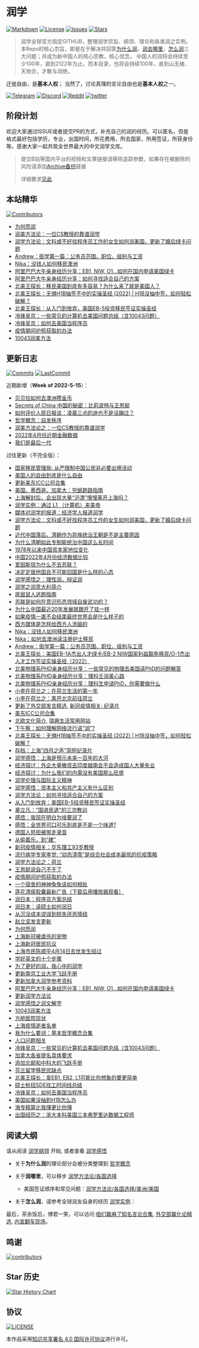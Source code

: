 # 润学

[![Markdown](https://github.com/The-Run-Philosophy-Organization/run/actions/workflows/linter.yml/badge.svg)](https://github.com/The-Run-Philosophy-Organization/run/actions)
[![License](https://img.shields.io/github/license/The-Run-Philosophy-Organization/run?style=flat-square)](https://creativecommons.org/licenses/by-sa/4.0/)
[![Issues](https://img.shields.io/github/issues/The-Run-Philosophy-Organization/run?style=flat-square)](https://github.com/The-Run-Philosophy-Organization/run/issues)
[![Stars](https://img.shields.io/github/stars/The-Run-Philosophy-Organization/run?style=flat-square)](https://star-history.com/#The-Run-Philosophy-Organization/run&Date)

> 润学全球官方指定GITHUB，整理润学宗旨、纲领、理论和各类润之实例。
> 本Repo的核心宗旨，即是在于解决并回答[为什么润](哲学概念/为何而润.md)，[润去哪里](润学方法论/各国选择/)，[怎么润](润学实例/)三大问题；并成为新中国人的核心宗教，核心信念。
> 中国人的润将会持续至少100年，直到2122年为止。而本目录，也将会持续100年，直到山无棱、天地合，才敢与润绝。

迁徙自由，是**基本人权**；
当然了，讨论真理的言论自由也是**基本人权**之一。

[![Telegram](https://img.shields.io/badge/Telegram-润学-%232CA5E0?style=flat-square&logo=telegram)](https://t.me/RunOutForLife)
[![Discord](https://img.shields.io/badge/Discord-润学-%235865F2?style=flat-square&logo=discord)](https://t.co/TmLbFbNkUy)
[![Reddit](https://img.shields.io/reddit/subreddit-subscribers/iwanttorun?style=flat-square)](https://www.reddit.com/r/iwanttorun/)
[![twitter](https://img.shields.io/twitter/url?url=https%3A%2F%2Fgithub.com%2FThe-Run-Philosophy-Organization%2Frun)](https://twitter.com/intent/tweet?text=Wow:&url=https%3A%2F%2Fgithub.com%2FThe-Run-Philosophy-Organization%2Frun)

## 阶段计划

欢迎大家通过ISSUE或者提交PR的方式，补充自己的润的经历。可以匿名，但是格式最好包括学历，专业，出国时间，所花费用，所去国家，所用签证，所获身份等。感谢大家一起共筑全世界最大的中文润学文库。

> 提交B站等国内平台的视频和文章链接请移除追踪参数，如果存在被删除的风险请添加[Archive备份](Archive备份相关.md)链接
>
> 详细要求[见此](CodeOfConduct.md)

## 本站精华

[![Contributors](https://img.shields.io/github/contributors/The-Run-Philosophy-Organization/run?style=flat-square)]()

- [为何而润](哲学概念/为何而润.md)
- [润美方法论：一位CS教授的靠谱润学](润学方法论/各国选择/美洲/美国/CS教授的靠谱润学.md)
- [润学方法论：文科或不好找程序员工作的女生如何润美国，更新了婚后绿卡问题](润学方法论/各国选择/美洲/美国/文科女生不好找程序员的工作如何润美国.md)
- [Andrew：衙学第一篇：公务员范围、职位、级别与工资](润学之衙学基础/衙学第一篇：公务员范围、职位、级别与工资.md)
- [Nika：没钱人如何移民澳洲](润学方法论/各国选择/亚洲和大洋洲/澳大利亚/没钱人如何移民澳洲.md)
- [阿里巴巴大牛亲身经历分享：EB1, NIW, O1...如何在国内申请美国绿卡](润学实例/计算机/如何在国内申请美国绿卡.md)
- [阿里巴巴大牛亲身经历分享：如何寻找适合自己的方案](润学方法论/如何寻找适合自己的方案.md)
- [北美王探长：移民美国到底有多容易？为什么来了就是美国人？](润学方法论/各国选择/美洲/美国/王探长系列之：为什么来了就是美国人.md)
- [北美王探长：无惧H1B抽签不中的实操圣经 (2022) | H1B没抽中签，如何轻松破解？](润学方法论/各国选择/美洲/美国/王探长系列之：H1B没抽中签如何轻松破解.md)
- [北美王探长：从入门到放弃，美国EB-5投资移民签证实操圣经](润学方法论/各国选择/美洲/美国/王探长系列之：美国EB-5投资移民签证实操圣经.md)
- [冷锋吴京：一些常见的计算机去美国问题总结（含10043问题）](润学实例/计算机/一些常见的计算机去美国问题总结.md)
- [冷锋吴京：如何去美国当程序员](润学实例/计算机/去美国当程序员V2.5.0.md)
- [疫情期间护照获取的办法](润学方法论/前期准备/护照获取/README.md)
- [10043润美方法](润学实例/10043学校如何润/10043润美方法.md)

## 更新日志

[![Commits](https://img.shields.io/github/commit-activity/m/The-Run-Philosophy-Organization/run?style=flat-square)]()
[![LastCommit](https://img.shields.io/github/last-commit/The-Run-Philosophy-Organization/run?style=flat-square)]()

近期新增（**Week of 2022-5-15**）：

- [贝贝拉如何去澳洲攒金币](润学实例/技工/贝贝拉如何去澳洲攒金币.md)
- [Secrets of China 中国的秘密：比莉波特与王思聪](润学感悟/比莉波特与王思聪.md)
- [如何评价人民日报谈：凌晨三点的迪也不是没蹦过？](润学感悟/如何评价人民日报谈凌晨三点的迪也不是没蹦过.md)
- [哲学概念：自发秩序](哲学概念/自发秩序.md)
- [润美方法论之：一位CS教授的靠谱润学](润学方法论/各国选择/美洲/美国/CS教授的靠谱润学.md)
- [2022年4月份近期金融数据](经济问题相关/金融数据全面坍塌.md)
- [我们是最后一代](人口问题相关/我们是最后一代.md)

过往更新（不完全版）：

- [国家移民管理局: 从严限制中国公民非必要出境活动](润学方法论/前期准备/护照获取/国家移民管理局之从严限制中国公民非必要出境活动.md)
- [美国人的自由到底是什么自由](润学感悟/美国人的自由到底是什么自由.md)
- [更新美东ICC公司合集](润学方法论/各国选择/美洲/美国/美东ICC公司合集.md)
- [美国、墨西哥、加拿大：穷蛆跑路指南](润学方法论/各国选择/穷蛆跑路指南.md)
- [上海解封后，会出现大量“沪漂”慢慢离开上海吗？](润学感悟/上海解封后会出现大量沪漂慢慢离开上海吗.md)
- [润学实例：通过 L1 （计算机）来美帝](润学实例/计算机/通过L1来美帝.md)
- [媒体对润学的报道：经济学人报道润学](媒体对润学的报道/China_young_elite_are_considering_moving_abroad.md)
- [润学方法论：文科或不好找程序员工作的女生如何润美国，更新了婚后绿卡问题](润学方法论/各国选择/美洲/美国/文科女生不好找程序员的工作如何润美国.md)
- [近代中国落后，清朝作为异族统治王朝是不是主要原因](润学感悟/近代中国落后，清朝作为异族统治王朝是不是主要原因.md)
- [为什么清朝如此专制能统治中国这么长时间](润学感悟/为什么清朝如此专制能统治中国这么长时间.md)
- [1978年以来中国资本家地位变化](经济问题相关/1978年以来中国资本家地位变化.md)
- [中国2022年4月份经济数据比较](经济问题相关/4月份经济数据比较.md)
- [爱因斯坦为什么不去苏联？](润学感悟/爱因斯坦为什么不去苏联.md)
- [决定定居他国且不可能回国是什么样的心态](润学感悟/决定定居他国且不可能回国是什么样的心态.md)
- [润学感悟之：理性润，辩证润](润学感悟/理性润，辩证润.md)
- [润学之润意大利简介](润学方法论/各国选择/西欧北欧/意大利/)
- [底层鼠人逃跑指南](润学方法论/底层鼠人逃跑指南.md)
- [苏联是如何在意识形态领域自废武功的？](润学感悟/苏联是如何在意识形态领域自废武功.md)
- [为什么中国最近20年发展就跟开了挂一样](润学感悟/为什么中国最近20年发展就跟开了挂一样.md)
- [如果疫情一直不会结束最终世界会是什么样子的](新冠疫情相关/如果疫情一直不会结束最终世界会是什么样子的/README.md)
- [西方媒体是怎样给西方人洗脑的](润学感悟/西方媒体是怎样给西方人洗脑的.md)
- [Nika：没钱人如何移民澳洲](润学方法论/各国选择/亚洲和大洋洲/澳大利亚/没钱人如何移民澳洲.md)
- [Nika：如何去澳洲读注册护士移民](润学方法论/各国选择/亚洲和大洋洲/澳大利亚/如何去澳洲读注册护士移民.md)
- [Andrew：衙学第一篇：公务员范围、职位、级别与工资](润学之衙学基础/衙学第一篇：公务员范围、职位、级别与工资.md)
- [北美王探长：美国EB-1A杰出人才绿卡/EB-2 NIW国家利益豁免移民/O-1杰出人才工作签证实操圣经（2022）](润学方法论/各国选择/美洲/美国/王探长系列之：EB1，NIW与O1申请实操指南.md)
- [北美物理系PHD亲身经历分享：一些常见的物理去美国读PhD的问题解答](润学实例/物理/一些常见的物理去美国读PhD的问题解答.md)
- [北美物理系PHD亲身经历分享：理科壬润美心路](润学实例/物理/理科壬润美心路.md)
- [北美物理系PHD亲身经历分享：理科生申请PhD，你需要做什么](润学实例/物理/理科生申请PhD，你需要做什么.md)
- [小李在荷兰之：在荷兰生活的第一年](润学实例/计算机/小李在荷兰之在荷兰生活的第一年.md)
- [小李在荷兰之：离开北京前往荷兰](润学实例/计算机/小李在荷兰之离开北京前往荷兰.md)
- [更新了外交部发言精选](外交部发言精选), [新冠疫情相关: 纪录片](新冠疫情相关/纪录片/README.md)
- [美东ICC公司合集](润学方法论/各国选择/美洲/美国/美东ICC公司合集.md)
- [北欧文化简介](润学方法论/各国选择/西欧北欧/北欧文化.md), [瑞典生活常用网站](润学方法论/各国选择/西欧北欧/瑞典/瑞典生活常用网站.md)
- [下午察：如何理解网络流行语“润”?](媒体对润学的报道/下午察：如何理解网络流行语“润”.md)
- [北美王探长：无惧H1B抽签不中的实操圣经 (2022) | H1B没抽中签，如何轻松破解？](润学方法论/各国选择/美洲/美国/王探长系列之：H1B没抽中签如何轻松破解.md)
- [存档：上海"四月之声"简短纪录片](https://www.youtube.com/watch?v=38_thLXNHY8)
- [润学感悟：上海是预示未来一百年的大河](润学感悟/pdfs/上海是预示未来一百年的大河.pdf)
- [经济探讨：外企大量撤资去印度越南会不会造成国人大量失业](经济问题相关/外企大量撤资去印度越南会不会造成国人大量失业.md)
- [经济探讨：为什么我们的内需没有美国那么旺盛](经济问题相关/为什么我们的内需没有美国那么旺盛.md)
- [润学伦理与国际主义精神](润学感悟/润学伦理与国际主义精神.md)
- [润学感悟：资本主义和共产主义有什么区别](润学感悟/资本主义和共产主义有什么区别.md)
- [润学方法论：如何寻找适合自己的方案](润学方法论/如何寻找适合自己的方案.md)
- [从入门到放弃：美国EB-5投资移民签证实操圣经](润学方法论/各国选择/美洲/美国/王探长系列之：美国EB-5投资移民签证实操圣经.md)
- [章立凡："国进民退"的三次教训](经济问题相关/国进民退的三次教训.md)
- [感悟：我现在明白为啥要润了](润学感悟/我现在明白为啥要润了.md)
- [感悟：全世界可口可乐到底是不是一个味道?](润学感悟/全世界可口可乐到底是不是一个味道.md)
- [德国人怒拒被带走录音](新冠疫情相关/居民抗议/德国人与居委会的录音.mp4)
- [从偷着乐，到“䟏”](润学感悟/从偷着乐到䟏.md)
- [新冠疫情相关：华东理工93岁教授](新冠疫情相关/新闻/求救，华东理工93岁教授夫妇.md)
- [流行病学专家李觉: “动态清零”是综合社会成本最低的抗疫策略](新冠疫情相关/新闻/“动态清零”是综合社会成本最低的抗疫策略.md)
- [润学方法论之：荷兰](润学方法论/各国选择/西欧北欧/荷兰/)
- [王思聪说自己不干了](新冠疫情相关/居民抗议/王思聪不干了.JPG)
- [疫情期间护照获取的办法](润学方法论/前期准备/护照获取/README.md)
- [一个宿舍的神神兔兔该如何相处](润学感悟/一个宿舍的神神兔兔该如何相处.md)
- [莲花清瘟胶囊最新广告（下载后用播放器观看）](新冠疫情相关/莲花清瘟/莲花清瘟胶囊.mp4)
- [润日本：程序员方案总结](润学方法论/各国选择/亚洲和大洋洲/日本/程序员润日.md)
- [润日本：读硕士如何润日](润学方法论/各国选择/亚洲和大洋洲/日本/读硕士润日.md)
- [从沉没成本谬误到损失厌恶情结](哲学概念/从沉没成本谬误到损失厌恶情结.md)
- [赵立坚发言更新](外交部发言精选/赵立坚/)
- [为何而润](哲学概念/为何而润.md)
- [上海新冠被虐杀的宠物](新冠疫情相关/被虐杀的宠物/)
- [上海新冠居民抗议](新冠疫情相关/居民抗议/)
- [上海市民陈顺平4月14日去世发生经过](新冠疫情相关/记录在案的次生伤害/上海市民陈顺平4月14日去世发生经过.md)
- [学好英文的十个步骤](润学方法论/前期准备/英语学习/学好英文的十个步骤.md)
- [为了更好的润，我心中的润学](润学感悟/为了更好的润，我心中的润学.md)
- [更新南京工业大学飞跃手册](润学方法论/飞跃手册/README.md)
- [更新加拿大润学参考资料](润学方法论/各国选择/美洲/加拿大/参考资料.md)
- [阿里巴巴大牛亲身经历分享：EB1, NIW, O1...如何在国内申请美国绿卡](润学实例/计算机/如何在国内申请美国绿卡.md)
- [更新润学方法论](润学方法论/README.md)
- [润学感悟之润文解字](润学感悟/润文解字.md)
- [10043润美方法](润学实例/10043学校如何润/10043润美方法.md)
- [方舱医院现状](新冠疫情相关/新闻/README.md)
- [上海疫情逝者名单](新冠疫情相关/记录在案的次生伤害/上海疫情逝者名单.md)
- [我为什么要润：基本哲学概念合集](哲学概念)
- [人口问题相关](人口问题相关)
- [冷锋吴京：一些常见的计算机去美国问题总结（含10043问题）](润学实例/计算机/一些常见的计算机去美国问题总结.md)
- [加拿大各省提名具体要求](润学方法论/各国选择/美洲/加拿大/加拿大各省提名具体要求.md)
- [添加北邮和中科大的飞跃手册](润学方法论/飞跃手册/README.md)
- [芬兰留学移民优缺点](润学方法论/各国选择/西欧北欧/芬兰/芬兰留学移民优缺点.md)
- [北美王探长：拿EB1, EB2, L1可能比你想象的要更简单](润学方法论/各国选择/美洲/美国/王探长系列之：为什么来了就是美国人.md)
- [硕士秋招SDE找工时间线总结](润学实例/计算机/硕士秋招SDE找工时间线总结.md)
- [冷锋吴京：如何去美国当程序员](润学实例/计算机/去美国当程序员V2.5.0.md)
- [美国如果没抽到H1B怎么办](润学方法论/各国选择/美洲/美国/没抽到H1B怎么办.md)
- [海专精算比我懂更比你懂](张维为陈平曹丰泽等知名言论收集/曹丰泽/)
- [出国经历之：浙大本科美国三本弗罗里达数据工程师](润学实例/计算机/浙大本科美国三本佛罗里达数据工程师.md)

## 阅读大纲

请从阅读 [润学纲领](润学纲领.md) 开始, 或者查看 [润学感悟](润学感悟)

- 关于**为什么润**的理论部分会被分类整理到 [哲学概念](哲学概念)

- 关于**润哪里**，可以移步 [润学方法论/各国选择](润学方法论/各国选择)

  - 美国签证顺序和常见问题：[润学方法论/各国选择/美洲/美国](润学方法论/各国选择/美洲/美国)

- 关于**怎么润**，请参考全球润友自身的经历 [润学实例](润学实例)：

最后，茶余饭后，博君一笑，可以访问 [咱们赢麻了知名言论合集](张维为陈平曹丰泽等知名言论收集), [外交部赢化论精选](外交部发言精选), [内宣翻车现场](内宣/翻车)。

## 鸣谢

[![contributors](https://opencollective.com/run/contributors.svg?width=890)](https://github.com/The-Run-Philosophy-Organization/run/graphs/contributors)

## Star 历史

[![Star History Chart](https://api.star-history.com/svg?repos=The-Run-Philosophy-Organization/run&type=Date)](https://star-history.com/#The-Run-Philosophy-Organization/run&Date)

## 协议

[![LICENSE](https://i.creativecommons.org/l/by-sa/4.0/88x31.png)](http://creativecommons.org/licenses/by-sa/4.0/)

本作品采用[知识共享署名 4.0 国际许可协议](http://creativecommons.org/licenses/by-sa/4.0/)进行许可。
